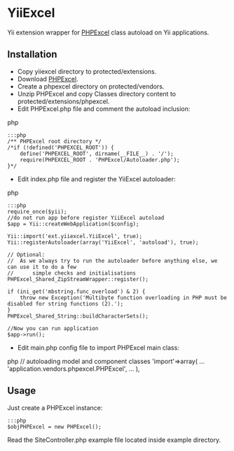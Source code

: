 # YiiExcel

Yii extension wrapper for [PHPExcel](https://github.com/PHPOffice/PHPExcel) class autoload on Yii applications.

## Installation

* Copy yiiexcel directory to protected/extensions.
* Download [PHPExcel](http://phpexcel.codeplex.com/releases/view/96183).
*  Create a phpexcel directory on protected/vendors.
*  Unzip PHPExcel and copy Classes directory content to protected/extensions/phpexcel.
*  Edit PHPExcel.php file and comment the autoload inclusion:

php

    :::php
    /** PHPExcel root directory */
    /*if (!defined('PHPEXCEL_ROOT')) {
        define('PHPEXCEL_ROOT', dirname(__FILE__) . '/');
        require(PHPEXCEL_ROOT . 'PHPExcel/Autoloader.php');
    }*/


* Edit index.php file and register the YiiExcel autoloader:

php

    :::php
    require_once($yii);
    //do not run app before register YiiExcel autoload
    $app = Yii::createWebApplication($config);
    
    Yii::import('ext.yiiexcel.YiiExcel', true);
    Yii::registerAutoloader(array('YiiExcel', 'autoload'), true);
    
    // Optional:
    //	As we always try to run the autoloader before anything else, we can use it to do a few
    //		simple checks and initialisations
    PHPExcel_Shared_ZipStreamWrapper::register();
    
    if (ini_get('mbstring.func_overload') & 2) {
        throw new Exception('Multibyte function overloading in PHP must be disabled for string functions (2).');
    }
    PHPExcel_Shared_String::buildCharacterSets();
    
    //Now you can run application
    $app->run();

* Edit main.php config file to import PHPExcel main class:

php
    // autoloading model and component classes
    'import'=>array(
        ...
        'application.vendors.phpexcel.PHPExcel',
        ...
    ),



## Usage

Just create a PHPExcel instance:

    :::php
    $objPHPExcel = new PHPExcel();
    
Read the SiteController.php example file located inside example directory.
